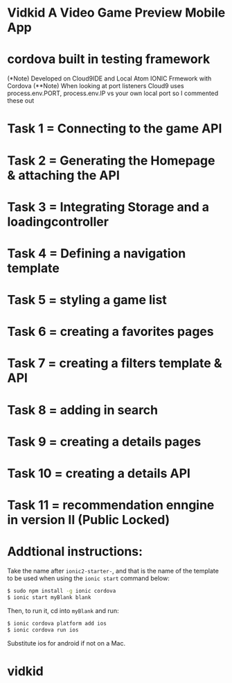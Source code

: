 
# Vidkid A Video Game Preview Mobile App

# cordova built in testing framework
(*Note) Developed on Cloud9IDE and Local Atom IONIC Frmework with Cordova 
(**Note) When looking at port listeners Cloud9 uses process.env.PORT, process.env.IP vs your own local port so I commented these out



# Task 1  = Connecting to the game API
# Task 2  = Generating the Homepage & attaching the API
# Task 3  = Integrating Storage and a loadingcontroller
# Task 4  = Defining a navigation template
# Task 5  = styling a game list
# Task 6  = creating a favorites pages
# Task 7  = creating a filters template & API
# Task 8  = adding in search
# Task 9  = creating a details pages
# Task 10 = creating a details API
# Task 11 = recommendation enngine in version II (Public Locked)




# Addtional instructions: 

Take the name after `ionic2-starter-`, and that is the name of the template to be used when using the `ionic start` command below:

```bash
$ sudo npm install -g ionic cordova
$ ionic start myBlank blank
```

Then, to run it, cd into `myBlank` and run:

```bash
$ ionic cordova platform add ios
$ ionic cordova run ios
```

Substitute ios for android if not on a Mac.



# vidkid

